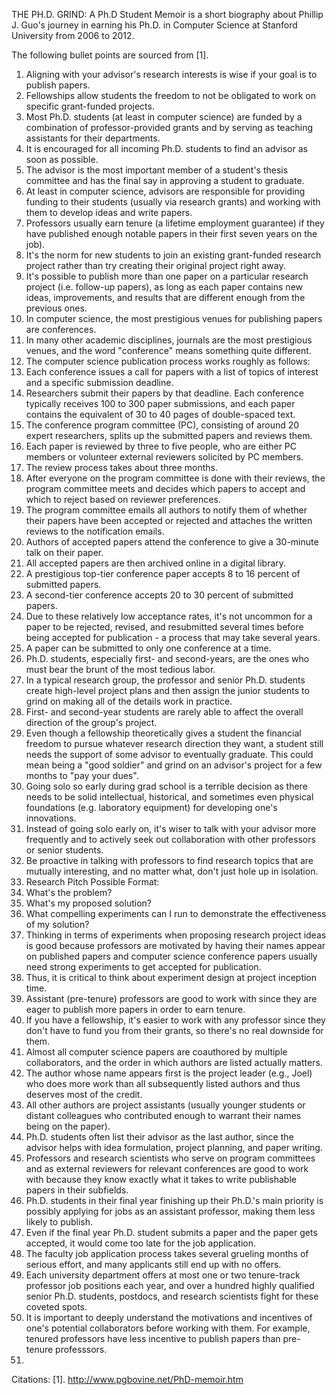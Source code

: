 THE PH.D. GRIND: A Ph.D Student Memoir is a short biography about Phillip J. Guo's journey in earning his Ph.D. in Computer Science at Stanford University from 2006 to 2012.

The following bullet points are sourced from [1].

1. Aligning with your advisor's research interests is wise if your goal is to publish papers.
2. Fellowships allow students the freedom to not be obligated to work on specific grant-funded projects.
3. Most Ph.D. students (at least in computer science) are funded by a combination of professor-provided grants and by serving as teaching assistants for their departments.
4. It is encouraged for all incoming Ph.D. students to find an advisor as soon as possible.
5. The advisor is the most important member of a student's thesis committee and has the final say in approving a student to graduate.
6. At least in computer science, advisors are responsible for providing funding to their students (usually via research grants) and working with them to develop ideas and write papers.
7. Professors usually earn tenure (a lifetime employment guarantee) if they have published enough notable papers in their first seven years on the job).
8. It's the norm for new students to join an existing grant-funded research project rather than try creating their original project right away.
9. It's possible to publish more than one paper on a particular research project (i.e. follow-up papers), as long as each paper contains new ideas, improvements, and results that are different enough from the previous ones.
10. In computer science, the most prestigious venues for publishing papers are conferences.
11. In many other academic disciplines, journals are the most prestigious venues, and the word "conference" means something quite different.
12. The computer science publication process works roughly as follows:
  1. Each conference issues a call for papers with a list of topics of interest and a specific submission deadline.
  2. Researchers submit their papers by that deadline. Each conference typically receives 100 to 300 paper submissions, and each paper contains the equivalent of 30 to 40 pages of double-spaced text.
  3. The conference program committee (PC), consisting of around 20 expert researchers, splits up the submitted papers and reviews them.
  4. Each paper is reviewed by three to five people, who are either PC members or volunteer external reviewers solicited by PC members.
  5. The review process takes about three months.
  6. After everyone on the program committee is done with their reviews, the program committee meets and decides which papers to accept and which to reject based on reviewer preferences.
  7. The program committee emails all authors to notify them of whether their papers have been accepted or rejected and attaches the written reviews to the notification emails.
  8. Authors of accepted papers attend the conference to give a 30-minute talk on their paper.
  9. All accepted papers are then archived online in a digital library.
13. A prestigious top-tier conference paper accepts 8 to 16 percent of submitted papers.
14. A second-tier conference accepts 20 to 30 percent of submitted papers.
15. Due to these relatively low acceptance rates, it's not uncommon for a paper to be rejected, revised, and resubmitted several times before being accepted for publication - a process that may take several years.
16. A paper can be submitted to only one conference at a time.
17. Ph.D. students, especially first- and second-years, are the ones who must bear the brunt of the most tedious labor.
18. In a typical research group, the professor and senior Ph.D. students create high-level project plans and then assign the junior students to grind on making all of the details work in practice.
19. First- and second-year students are rarely able to affect the overall direction of the group's project.
20. Even though a fellowship theoretically gives a student the financial freedom to pursue whatever research direction they want, a student still needs the support of some advisor to eventually graduate. This could mean being a "good soldier" and grind on an advisor's project for a few months to "pay your dues".
21. Going solo so early during grad school is a terrible decision as there needs to be solid intellectual, historical, and sometimes even physical foundations (e.g. laboratory equipment) for developing one's innovations.
22. Instead of going solo early on, it's wiser to talk with your advisor more frequently and to actively seek out collaboration with other professors or senior students.
23. Be proactive in talking with professors to find research topics that are mutually interesting, and no matter what, don't just hole up in isolation.
24. Research Pitch Possible Format:
  1. What's the problem?
  2. What's my proposed solution?
  3. What compelling experiments can I run to demonstrate the effectiveness of my solution?
25. Thinking in terms of experiments when proposing research project ideas is good because professors are motivated by having their names appear on published papers and computer science conference papers usually need strong experiments to get accepted for publication. 
26. Thus, it is critical to think about experiment design at project inception time.
27. Assistant (pre-tenure) professors are good to work with since they are eager to publish more papers in order to earn tenure.
28. If you have a fellowship, it's easier to work with any professor since they don't have to fund you from their grants, so there's no real downside for them.
29. Almost all computer science papers are coauthored by multiple collaborators, and the order in which authors are listed actually matters.
30. The author whose name appears first is the project leader (e.g., Joel) who does more work than all subsequently listed authors and thus deserves most of the credit.
31. All other authors are project assistants (usually younger students or distant colleagues who contributed enough to warrant their names being on the paper).
32. Ph.D. students often list their advisor as the last author, since the advisor helps with idea formulation, project planning, and paper writing.
33. Professors and research scientists who serve on program committees and as external reviewers for relevant conferences are good to work with because they know exactly what it takes to write publishable papers in their subfields.
34. Ph.D. students in their final year finishing up their Ph.D.'s main priority is possibly applying for jobs as an assistant professor, making them less likely to publish.
35. Even if the final year Ph.D. student submits a paper and the paper gets accepted, it would come too late for the job application.
35. The faculty job application process takes several grueling months of serious effort, and many applicants still end up with no offers.
36. Each university department offers at most one or two tenure-track professor job positions each year, and over a hundred highly qualified senior Ph.D. students, postdocs, and research scientists fight for these coveted spots.
37. It is important to deeply understand the motivations and incentives of one's potential collaborators before working with them. For example, tenured professors have less incentive to publish papers than pre-tenure professsors.
38.

Citations:
[1]. http://www.pgbovine.net/PhD-memoir.htm
